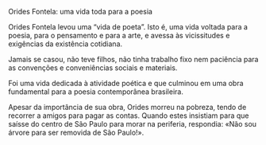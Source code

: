 Orides Fontela: uma vida toda para a poesia

Orides Fontela levou uma “vida de poeta”. Isto é, uma vida voltada para a poesia, para o pensamento e para a arte, e avessa às vicissitudes e exigências da existência cotidiana.

Jamais se casou, não teve filhos, não tinha trabalho fixo nem paciência para as convenções e conveniências sociais e materiais.

Foi uma vida dedicada à atividade poética e que culminou em uma obra fundamental para a poesia contemporânea brasileira.

Apesar da importância de sua obra, Orides morreu na pobreza, tendo de recorrer a amigos para pagar as contas. Quando estes insistiam para que saísse do centro de São Paulo para morar na periferia, respondia: «Não sou árvore para ser removida de São Paulo!».
